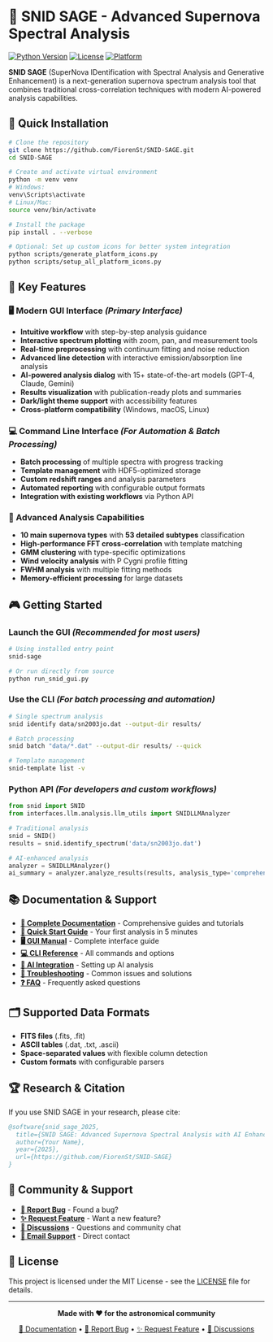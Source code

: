 # 🌟 SNID SAGE - Advanced Supernova Spectral Analysis

[![Python Version](https://img.shields.io/badge/python-3.8%2B-blue.svg)](https://python.org)
[![License](https://img.shields.io/badge/license-MIT-green.svg)](LICENSE)
[![Platform](https://img.shields.io/badge/platform-Windows%20%7C%20macOS%20%7C%20Linux-lightgrey.svg)]()

**SNID SAGE** (SuperNova IDentification with Spectral Analysis and Generative Enhancement) is a next-generation supernova spectrum analysis tool that combines traditional cross-correlation techniques with modern AI-powered analysis capabilities.

## 🚀 **Quick Installation**

```bash
# Clone the repository
git clone https://github.com/FiorenSt/SNID-SAGE.git
cd SNID-SAGE

# Create and activate virtual environment
python -m venv venv
# Windows:
venv\Scripts\activate
# Linux/Mac:
source venv/bin/activate

# Install the package
pip install . --verbose

# Optional: Set up custom icons for better system integration
python scripts/generate_platform_icons.py
python scripts/setup_all_platform_icons.py
```

## 🎯 **Key Features**

### **🖥️ Modern GUI Interface** *(Primary Interface)*
- **Intuitive workflow** with step-by-step analysis guidance
- **Interactive spectrum plotting** with zoom, pan, and measurement tools
- **Real-time preprocessing** with continuum fitting and noise reduction
- **Advanced line detection** with interactive emission/absorption line analysis
- **AI-powered analysis dialog** with 15+ state-of-the-art models (GPT-4, Claude, Gemini)
- **Results visualization** with publication-ready plots and summaries
- **Dark/light theme support** with accessibility features
- **Cross-platform compatibility** (Windows, macOS, Linux)

### **💻 Command Line Interface** *(For Automation & Batch Processing)*
- **Batch processing** of multiple spectra with progress tracking
- **Template management** with HDF5-optimized storage
- **Custom redshift ranges** and analysis parameters
- **Automated reporting** with configurable output formats
- **Integration with existing workflows** via Python API

### **🔬 Advanced Analysis Capabilities**
- **10 main supernova types** with **53 detailed subtypes** classification
- **High-performance FFT cross-correlation** with template matching
- **GMM clustering** with type-specific optimizations
- **Wind velocity analysis** with P Cygni profile fitting
- **FWHM analysis** with multiple fitting methods
- **Memory-efficient processing** for large datasets

## 🎮 **Getting Started**

### **Launch the GUI** *(Recommended for most users)*
```bash
# Using installed entry point
snid-sage

# Or run directly from source
python run_snid_gui.py
```

### **Use the CLI** *(For batch processing and automation)*
```bash
# Single spectrum analysis
snid identify data/sn2003jo.dat --output-dir results/

# Batch processing
snid batch "data/*.dat" --output-dir results/ --quick

# Template management
snid-template list -v
```

### **Python API** *(For developers and custom workflows)*
```python
from snid import SNID
from interfaces.llm.analysis.llm_utils import SNIDLLMAnalyzer

# Traditional analysis
snid = SNID()
results = snid.identify_spectrum('data/sn2003jo.dat')

# AI-enhanced analysis
analyzer = SNIDLLMAnalyzer()
ai_summary = analyzer.analyze_results(results, analysis_type='comprehensive')
```

## 📚 **Documentation & Support**

- **[📖 Complete Documentation](docs/)** - Comprehensive guides and tutorials
- **[🎯 Quick Start Guide](docs/quickstart/first-analysis.md)** - Your first analysis in 5 minutes
- **[🖥️ GUI Manual](docs/gui/interface-overview.md)** - Complete interface guide
- **[💻 CLI Reference](docs/cli/command-reference.md)** - All commands and options
- **[🤖 AI Integration](docs/ai/overview.md)** - Setting up AI analysis
- **[🐛 Troubleshooting](docs/reference/troubleshooting.md)** - Common issues and solutions
- **[❓ FAQ](docs/reference/faq.md)** - Frequently asked questions

## 🗂️ **Supported Data Formats**

- **FITS files** (.fits, .fit)
- **ASCII tables** (.dat, .txt, .ascii)
- **Space-separated values** with flexible column detection
- **Custom formats** with configurable parsers

## 🏆 **Research & Citation**

If you use SNID SAGE in your research, please cite:

```bibtex
@software{snid_sage_2025,
  title={SNID SAGE: Advanced Supernova Spectral Analysis with AI Enhancement},
  author={Your Name},
  year={2025},
  url={https://github.com/FiorenSt/SNID-SAGE}
}
```

## 🤝 **Community & Support**

- **[🐛 Report Bug](https://github.com/FiorenSt/SNID-SAGE/issues)** - Found a bug?
- **[✨ Request Feature](https://github.com/FiorenSt/SNID-SAGE/issues)** - Want a new feature?
- **[💬 Discussions](https://github.com/FiorenSt/SNID-SAGE/discussions)** - Questions and community chat
- **[📧 Email Support](mailto:fiorenzo.stoppa@physics.ox.ac.uk)** - Direct contact

## 📄 **License**

This project is licensed under the MIT License - see the [LICENSE](LICENSE) file for details.

---

<div align="center">

**Made with ❤️ for the astronomical community**

[📖 Documentation](docs/) • [🐛 Report Bug](https://github.com/FiorenSt/SNID-SAGE/issues) • [✨ Request Feature](https://github.com/FiorenSt/SNID-SAGE/issues) • [💬 Discussions](https://github.com/FiorenSt/SNID-SAGE/discussions)

</div>
